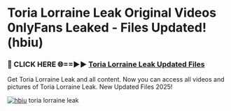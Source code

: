# Toria Lorraine Leak Original Videos 0nlyFans Leaked - Files Updated! (hbiu)

<h3>🔴 CLICK HERE 🌐==►► <a href="https://tinyurl.com/2jnfzry5" rel="nofollow">Toria Lorraine Leak Updated Files</a></h3>

Get Toria Lorraine Leak and all content. Now you can access all videos and pictures of Toria Lorraine Leak. New Updated Files 2025!

[![hbiu](https://i.imgur.com/GyGTBgg.gif)](https://tinyurl.com/2jnfzry5)
toria lorraine leak